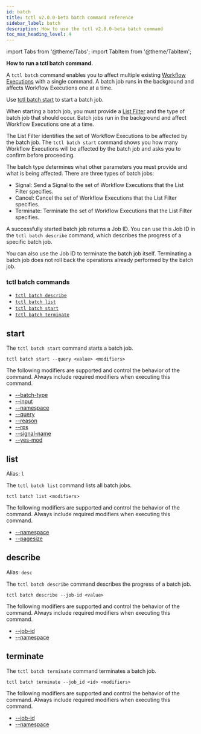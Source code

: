 ```yaml
---
id: batch
title: tctl v2.0.0-beta batch command reference
sidebar_label: batch
description: How to use the tctl v2.0.0-beta batch command
toc_max_heading_level: 4
---
```


<!-- THIS FILE IS GENERATED. DO NOT EDIT THIS FILE DIRECTLY -->

import Tabs from '@theme/Tabs';
import TabItem from '@theme/TabItem';

**How to run a tctl batch command.**

A `tctl batch` command enables you to affect multiple existing [Workflow Executions](/workflows#workflow-execution) with a single command.
A batch job runs in the background and affects Workflow Executions one at a time.

Use [tctl batch start](/tctl-v2/batch#start) to start a batch job.

When starting a batch job, you must provide a [List Filter](/visibility#list-filter) and the type of batch job that should occur.
Batch jobs run in the background and affect Workflow Executions one at a time.

The List Filter identifies the set of Workflow Executions to be affected by the batch job.
The `tctl batch start` command shows you how many Workflow Executions will be affected by the batch job and asks you to confirm before proceeding.

The batch type determines what other parameters you must provide and what is being affected.
There are three types of batch jobs:

- Signal: Send a Signal to the set of Workflow Executions that the List Filter specifies.
- Cancel: Cancel the set of Workflow Executions that the List Filter specifies.
- Terminate: Terminate the set of Workflow Executions that the List Filter specifies.

A successfully started batch job returns a Job ID.
You can use this Job ID in the `tctl batch describe` command, which describes the progress of a specific batch job.

You can also use the Job ID to terminate the batch job itself.
Terminating a batch job does not roll back the operations already performed by the batch job.

### tctl batch commands

- [`tctl batch describe`](/tctl-v2/batch#describe)
- [`tctl batch list`](/tctl-v2/batch#list)
- [`tctl batch start`](/tctl-v2/batch#start)
- [`tctl batch terminate`](/tctl-v2/batch#terminate)

## start

The `tctl batch start` command starts a batch job.

`tctl batch start --query <value> <modifiers>`

The following modifiers are supported and control the behavior of the command.
Always include required modifiers when executing this command.

- [--batch-type](/tctl-v2/modifiers#--batch-type)
- [--input](/tctl-v2/modifiers#--input)
- [--namespace](/tctl-v2/modifiers#--namespace)
- [--query](/tctl-v2/modifiers#--query)
- [--reason](/tctl-v2/modifiers#--reason)
- [--rps](/tctl-v2/modifiers#--rps)
- [--signal-name](/tctl-v2/modifiers#--signal-name)
- [--yes-mod](/tctl-v2/modifiers#--yes-mod)

## list

Alias: `l`

The `tctl batch list` command lists all batch jobs.

`tctl batch list <modifiers>`

The following modifiers are supported and control the behavior of the command.
Always include required modifiers when executing this command.

- [--namespace](/tctl-v2/modifiers#--namespace)
- [--pagesize](/tctl-v2/modifiers#--pagesize)

## describe

Alias: `desc`

The `tctl batch describe` command describes the progress of a batch job.

`tctl batch describe --job-id <value>`

The following modifiers are supported and control the behavior of the command.
Always include required modifiers when executing this command.

- [--job-id](/tctl-v2/modifiers#--job-id)
- [--namespace](/tctl-v2/modifiers#--namespace)

## terminate

The `tctl batch terminate` command terminates a batch job.

`tctl batch terminate --job_id <id> <modifiers>`

The following modifiers are supported and control the behavior of the command.
Always include required modifiers when executing this command.

- [--job-id](/tctl-v2/modifiers#--job-id)
- [--namespace](/tctl-v2/modifiers#--namespace)
